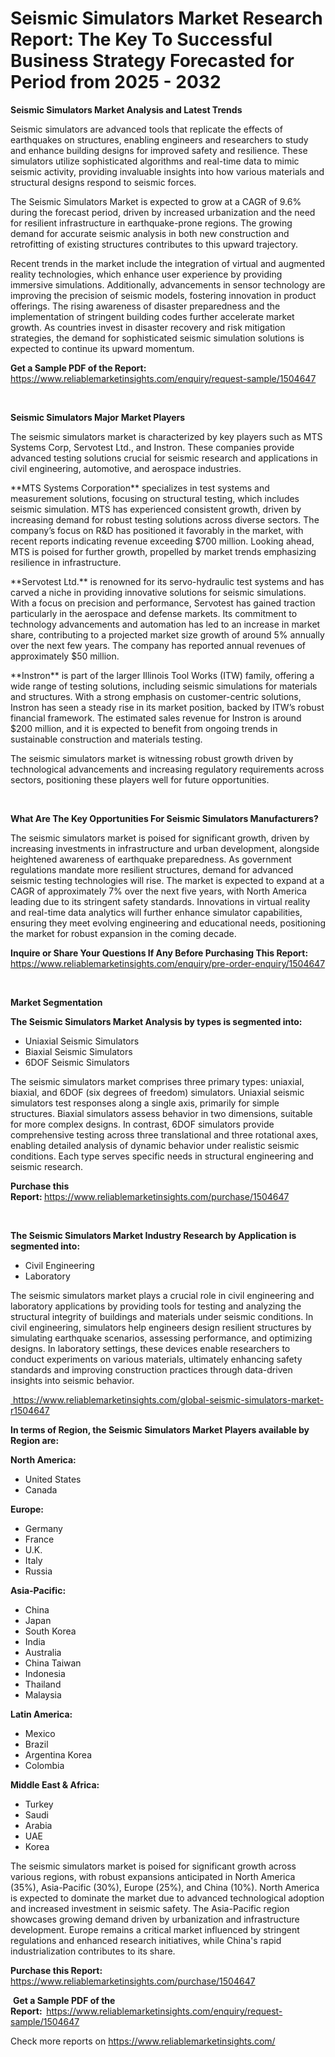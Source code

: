 <p><h1>Seismic Simulators Market Research Report: The Key To Successful Business Strategy Forecasted for Period from 2025 - 2032</h1></p><p><strong>Seismic Simulators Market Analysis and Latest Trends</strong></p>
<p><p>Seismic simulators are advanced tools that replicate the effects of earthquakes on structures, enabling engineers and researchers to study and enhance building designs for improved safety and resilience. These simulators utilize sophisticated algorithms and real-time data to mimic seismic activity, providing invaluable insights into how various materials and structural designs respond to seismic forces.</p><p>The Seismic Simulators Market is expected to grow at a CAGR of 9.6% during the forecast period, driven by increased urbanization and the need for resilient infrastructure in earthquake-prone regions. The growing demand for accurate seismic analysis in both new construction and retrofitting of existing structures contributes to this upward trajectory. </p><p>Recent trends in the market include the integration of virtual and augmented reality technologies, which enhance user experience by providing immersive simulations. Additionally, advancements in sensor technology are improving the precision of seismic models, fostering innovation in product offerings. The rising awareness of disaster preparedness and the implementation of stringent building codes further accelerate market growth. As countries invest in disaster recovery and risk mitigation strategies, the demand for sophisticated seismic simulation solutions is expected to continue its upward momentum.</p></p>
<p><strong>Get a Sample PDF of the Report:&nbsp;</strong> <a href="https://www.reliablemarketinsights.com/enquiry/request-sample/1504647?utm_campaign=2958&utm_medium=2&utm_source=Github&utm_content=ia&utm_term=23032025&utm_id=seismic-simulators">https://www.reliablemarketinsights.com/enquiry/request-sample/1504647</a></p>
<p>&nbsp;</p>
<p><strong>Seismic Simulators Major Market Players</strong></p>
<p><p>The seismic simulators market is characterized by key players such as MTS Systems Corp, Servotest Ltd., and Instron. These companies provide advanced testing solutions crucial for seismic research and applications in civil engineering, automotive, and aerospace industries.</p><p>**MTS Systems Corporation** specializes in test systems and measurement solutions, focusing on structural testing, which includes seismic simulation. MTS has experienced consistent growth, driven by increasing demand for robust testing solutions across diverse sectors. The company’s focus on R&D has positioned it favorably in the market, with recent reports indicating revenue exceeding $700 million. Looking ahead, MTS is poised for further growth, propelled by market trends emphasizing resilience in infrastructure.</p><p>**Servotest Ltd.** is renowned for its servo-hydraulic test systems and has carved a niche in providing innovative solutions for seismic simulations. With a focus on precision and performance, Servotest has gained traction particularly in the aerospace and defense markets. Its commitment to technology advancements and automation has led to an increase in market share, contributing to a projected market size growth of around 5% annually over the next few years. The company has reported annual revenues of approximately $50 million.</p><p>**Instron** is part of the larger Illinois Tool Works (ITW) family, offering a wide range of testing solutions, including seismic simulations for materials and structures. With a strong emphasis on customer-centric solutions, Instron has seen a steady rise in its market position, backed by ITW’s robust financial framework. The estimated sales revenue for Instron is around $200 million, and it is expected to benefit from ongoing trends in sustainable construction and materials testing.</p><p>The seismic simulators market is witnessing robust growth driven by technological advancements and increasing regulatory requirements across sectors, positioning these players well for future opportunities.</p></p>
<p>&nbsp;</p>
<p><strong>What Are The Key Opportunities For Seismic Simulators Manufacturers?</strong></p>
<p><p>The seismic simulators market is poised for significant growth, driven by increasing investments in infrastructure and urban development, alongside heightened awareness of earthquake preparedness. As government regulations mandate more resilient structures, demand for advanced seismic testing technologies will rise. The market is expected to expand at a CAGR of approximately 7% over the next five years, with North America leading due to its stringent safety standards. Innovations in virtual reality and real-time data analytics will further enhance simulator capabilities, ensuring they meet evolving engineering and educational needs, positioning the market for robust expansion in the coming decade.</p></p>
<p><strong>Inquire or Share Your Questions If Any Before Purchasing This Report:</strong> <a href="https://www.reliablemarketinsights.com/enquiry/pre-order-enquiry/1504647?utm_campaign=2958&utm_medium=2&utm_source=Github&utm_content=ia&utm_term=23032025&utm_id=seismic-simulators">https://www.reliablemarketinsights.com/enquiry/pre-order-enquiry/1504647</a></p>
<p>&nbsp;</p>
<p><strong>Market Segmentation</strong></p>
<p><strong>The Seismic Simulators Market Analysis by types is segmented into:</strong></p>
<p><ul><li>Uniaxial Seismic Simulators</li><li>Biaxial Seismic Simulators</li><li>6DOF Seismic Simulators</li></ul></p>
<p><p>The seismic simulators market comprises three primary types: uniaxial, biaxial, and 6DOF (six degrees of freedom) simulators. Uniaxial seismic simulators test responses along a single axis, primarily for simple structures. Biaxial simulators assess behavior in two dimensions, suitable for more complex designs. In contrast, 6DOF simulators provide comprehensive testing across three translational and three rotational axes, enabling detailed analysis of dynamic behavior under realistic seismic conditions. Each type serves specific needs in structural engineering and seismic research.</p></p>
<p><strong>Purchase this Report:&nbsp;</strong><a href="https://www.reliablemarketinsights.com/purchase/1504647?utm_campaign=2958&utm_medium=2&utm_source=Github&utm_content=ia&utm_term=23032025&utm_id=seismic-simulators">https://www.reliablemarketinsights.com/purchase/1504647</a></p>
<p>&nbsp;</p>
<p><strong>The Seismic Simulators Market Industry Research by Application is segmented into:</strong></p>
<p><ul><li>Civil Engineering</li><li>Laboratory</li></ul></p>
<p><p>The seismic simulators market plays a crucial role in civil engineering and laboratory applications by providing tools for testing and analyzing the structural integrity of buildings and materials under seismic conditions. In civil engineering, simulators help engineers design resilient structures by simulating earthquake scenarios, assessing performance, and optimizing designs. In laboratory settings, these devices enable researchers to conduct experiments on various materials, ultimately enhancing safety standards and improving construction practices through data-driven insights into seismic behavior.</p></p>
<p><a href="https://www.reliablemarketinsights.com/global-seismic-simulators-market-r1504647?utm_campaign=2958&utm_medium=2&utm_source=Github&utm_content=ia&utm_term=23032025&utm_id=seismic-simulators">&nbsp;https://www.reliablemarketinsights.com/global-seismic-simulators-market-r1504647</a></p>
<p><strong>In terms of Region, the Seismic Simulators Market Players available by Region are:</strong></p>
<p>
    <p> <strong> North America: </strong>
        <ul>
            <li>United States</li>
            <li>Canada</li>
        </ul>
        </p> 
    <p> <strong> Europe: </strong>
        <ul>
            <li>Germany</li>
            <li>France</li>
            <li>U.K.</li>
            <li>Italy</li>
            <li>Russia</li>
        </ul>
        </p> 
    <p> <strong> Asia-Pacific: </strong>
        <ul>
            <li>China</li>
            <li>Japan</li>
            <li>South Korea</li>
            <li>India</li>
            <li>Australia</li>
            <li>China Taiwan</li>
            <li>Indonesia</li>
            <li>Thailand</li>
            <li>Malaysia</li>
        </ul>
        </p> 
    <p> <strong> Latin America: </strong>
        <ul>
            <li>Mexico</li>
            <li>Brazil</li>
            <li>Argentina Korea</li>
            <li>Colombia</li>
        </ul>
        </p> 
    <p> <strong> Middle East & Africa: </strong>
        <ul>
            <li>Turkey</li>
            <li>Saudi</li>
            <li>Arabia</li>
            <li>UAE</li>
            <li>Korea</li>
        </ul>
    </p>
    </p>
<p><p>The seismic simulators market is poised for significant growth across various regions, with robust expansions anticipated in North America (35%), Asia-Pacific (30%), Europe (25%), and China (10%). North America is expected to dominate the market due to advanced technological adoption and increased investment in seismic safety. The Asia-Pacific region showcases growing demand driven by urbanization and infrastructure development. Europe remains a critical market influenced by stringent regulations and enhanced research initiatives, while China's rapid industrialization contributes to its share.</p></p>
<p><strong>Purchase this Report: </strong><a href="https://www.reliablemarketinsights.com/purchase/1504647?utm_campaign=2958&utm_medium=2&utm_source=Github&utm_content=ia&utm_term=23032025&utm_id=seismic-simulators">https://www.reliablemarketinsights.com/purchase/1504647</a></p>
<p>&nbsp;<strong>Get a Sample PDF of the Report:&nbsp;&nbsp;</strong><a href="https://www.reliablemarketinsights.com/enquiry/request-sample/1504647?utm_campaign=2958&utm_medium=2&utm_source=Github&utm_content=ia&utm_term=23032025&utm_id=seismic-simulators">https://www.reliablemarketinsights.com/enquiry/request-sample/1504647</a></p>
<p><strong></strong></p>
<p>Check more reports on <a href="https://www.reliablemarketinsights.com/?utm_campaign=2958&utm_medium=2&utm_source=Github&utm_content=ia&utm_term=23032025&utm_id=seismic-simulators">https://www.reliablemarketinsights.com/</a></p>